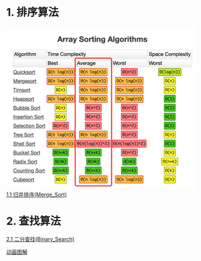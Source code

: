 # 1. 排序算法
![排序算法](sort_algorithm/排序算法.png)
[1.1 归并排序(Merge_Sort)](https://alter1125.github.io/cn/%E6%8E%92%E5%BA%8F%E7%AE%97%E6%B3%95(%E4%B8%80)%E4%B9%8B%E5%BD%92%E5%B9%B6%E6%8E%92%E5%BA%8F/)

# 2. 查找算法
[2.1 二分查找(Binary_Search)](https://alter1125.github.io/cn/%E6%9F%A5%E6%89%BE%E7%AE%97%E6%B3%95(%E4%B8%80)%E4%B9%8B%E4%BA%8C%E5%88%86%E6%9F%A5%E6%89%BE/)

[动画图解](https://visualgo.net/en)